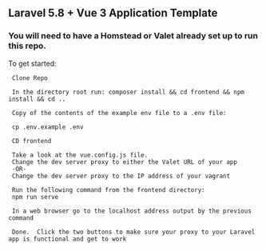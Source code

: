 ## Laravel 5.8 + Vue 3 Application Template
### You will need to have a Homstead or Valet already set up to run this repo.

To get started: 

```
 Clone Repo
```

```
 In the directory root run: composer install && cd frontend && npm install && cd ..
```

```
 Copy of the contents of the example env file to a .env file: 
 
 cp .env.example .env
```

```
 CD frontend
```

```
 Take a look at the vue.config.js file. 
 Change the dev server proxy to either the Valet URL of your app
 -OR-
 Change the dev server proxy to the IP address of your vagrant 
```

```
 Run the following command from the frontend directory:
 npm run serve
```

```
 In a web browser go to the localhost address output by the previous command
```

```
 Done.  Click the two buttons to make sure your proxy to your Laravel app is functional and get to work
```